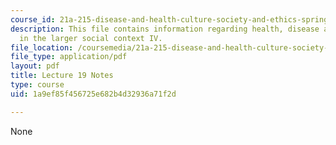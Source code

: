 ```yaml
---
course_id: 21a-215-disease-and-health-culture-society-and-ethics-spring-2012
description: This file contains information regarding health, disease and healing
  in the larger social context IV.
file_location: /coursemedia/21a-215-disease-and-health-culture-society-and-ethics-spring-2012/1a9ef85f456725e682b4d32936a71f2d_MIT21A_215S12_lecture_19.pdf
file_type: application/pdf
layout: pdf
title: Lecture 19 Notes
type: course
uid: 1a9ef85f456725e682b4d32936a71f2d

---
```

None
